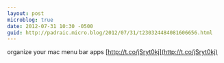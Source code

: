```yaml
---
layout: post
microblog: true
date: 2012-07-31 10:30 -0500
guid: http://padraic.micro.blog/2012/07/31/t230324484081606656.html
---
```

organize your mac menu bar apps [http://t.co/jSryt0kj](http://t.co/jSryt0kj)
